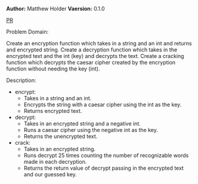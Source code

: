 **Author:** Matthew Holder
**Vaersion:** 0.1.0

[PR]()

Problem Domain:

Create an encryption function which takes in a string and an int and returns and encrypted string.
Create a decryption function which takes in the encrypted text and the int (key) and decrypts the text.
Create a cracking function which decrypts the caesar cipher created by the encryption function without needing the key (int).

Description:

- encrypt:
  - Takes in a string and an int.
  - Encrypts the string with a caesar cipher using the int as the key.
  - Returns encrypted text.
- decrypt:
  - Takes in an encrypted string and a negative int.
  - Runs a caesar cipher using the negative int as the key.
  - Returns the unencrypted text.
- crack:
  - Takes in an encrypted string.
  - Runs decrypt 25 times counting the number of recognizable words made in each decryption.
  - Returns the return value of decrypt passing in the encrypted text and our guessed key.